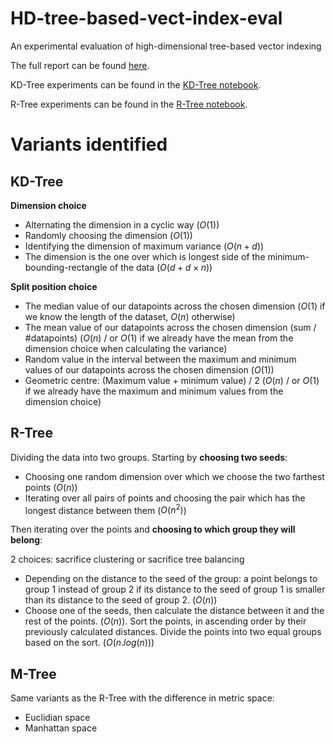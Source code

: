 # HD-tree-based-vect-index-eval

An experimental evaluation of high-dimensional tree-based vector indexing

The full report can be found [here](Report.pdf).

KD-Tree experiments can be found in the [KD-Tree notebook](kd.ipynb).

R-Tree experiments can be found in the [R-Tree notebook](r.ipynb).

# Variants identified

## KD-Tree

**Dimension choice**

- Alternating the dimension in a cyclic way ($O(1)$)
- Randomly choosing the dimension ($O(1)$)
- Identifying the dimension of maximum variance ($O(n+d)$)
- The dimension is the one over which is longest side of the minimum-bounding-rectangle of the data ($O(d+d\times n)$)

**Split position choice**

- The median value of our datapoints across the chosen dimension ($O(1)$ if we know the length of the dataset, $O(n)$ otherwise)
- The mean value of our datapoints across the chosen dimension (sum / #datapoints) ($O(n)$ / or $O(1)$ if we already have the mean from the dimension choice when calculating the variance)
- Random value in the interval between the maximum and minimum values of our datapoints across the chosen dimension ($O(1)$)
- Geometric centre: (Maximum value + minimum value) / 2 ($O(n)$ / or $O(1)$ if we already have the maximum and minimum values from the dimension choice)

## R-Tree

Dividing the data into two groups. Starting by **choosing two seeds**:

- Choosing one random dimension over which we choose the two farthest points ($O(n)$)
- Iterating over all pairs of points and choosing the pair which has the longest distance between them ($O(n^2)$)

Then iterating over the points and **choosing to which group they will belong**:

2 choices: sacrifice clustering or sacrifice tree balancing

- Depending on the distance to the seed of the group: a point belongs to group 1 instead of group 2 if its distance to the seed of group 1 is smaller than its distance to the seed of group 2. ($O(n)$)
- Choose one of the seeds, then calculate the distance between it and the rest of the points. ($O(n)$). Sort the points, in ascending order by their previously calculated distances. Divide the points into two equal groups based on the sort. ($O(n.log(n))$)


## M-Tree

Same variants as the R-Tree with the difference in metric space:

- Euclidian space
- Manhattan space
